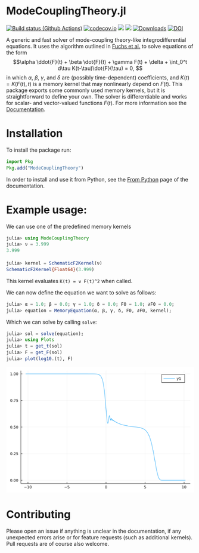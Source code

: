 # ModeCouplingTheory.jl
[![Build status (Github Actions)](https://github.com/IlianPihlajamaa/ModeCouplingTheory.jl/workflows/CI/badge.svg)](https://github.com/IlianPihlajamaa/ModeCouplingTheory.jl/actions)
[![codecov.io](http://codecov.io/github/IlianPihlajamaa/ModeCouplingTheory.jl/coverage.svg?branch=main)](http://codecov.io/github/IlianPihlajamaa/ModeCouplingTheory.jl?branch=main)
[![](https://img.shields.io/badge/docs-stable-blue.svg)](https://IlianPihlajamaa.github.io/ModeCouplingTheory.jl/stable)
[![](https://img.shields.io/badge/docs-dev-blue.svg)](https://IlianPihlajamaa.github.io/ModeCouplingTheory.jl/dev)
[![Downloads](https://shields.io/endpoint?url=https://pkgs.genieframework.com/api/v1/badge/ModeCouplingTheory)](https://pkgs.genieframework.com?packages=ModeCouplingTheory)
[![DOI](https://joss.theoj.org/papers/10.21105/joss.05737/status.svg)](https://doi.org/10.21105/joss.05737)


A generic and fast solver of mode-coupling theory-like integrodifferential equations. It uses the algorithm outlined in [Fuchs et al.](https://iopscience.iop.org/article/10.1088/0953-8984/3/26/022/meta) to solve equations of the form
$$\alpha \ddot{F}(t) + \beta \dot{F}(t) + \gamma F(t) + \delta + \int_0^t d\tau K(t-\tau)\dot{F}(\tau) = 0, $$
in which $\alpha$, $\beta$, $\gamma$, and $\delta$ are (possibly time-dependent) coefficients, and $K(t) = K(F(t), t)$ is a memory kernel that may nonlinearly depend on $F(t)$. This package exports some commonly used memory kernels, but it is straightforward to define your own. The solver is differentiable and works for scalar- and vector-valued functions $F(t)$. For more information see the [Documentation](https://IlianPihlajamaa.github.io/ModeCouplingTheory.jl/dev).


# Installation

To install the package run:

```julia
import Pkg
Pkg.add("ModeCouplingTheory")
```
In order to install and use it from Python, see the [From Python](https://ilianpihlajamaa.github.io/ModeCouplingTheory.jl/dev/FromPython.html) page of the documentation.

# Example usage:

We can use one of the predefined memory kernels 

```julia
julia> using ModeCouplingTheory
julia> ν = 3.999
3.999

julia> kernel = SchematicF2Kernel(ν)
SchematicF2Kernel{Float64}(3.999)
```
This kernel evaluates `K(t) = ν F(t)^2` when called.

We can now define the equation we want to solve as follows:

```julia
julia> α = 1.0; β = 0.0; γ = 1.0; δ = 0.0; F0 = 1.0; ∂F0 = 0.0;
julia> equation = MemoryEquation(α, β, γ, δ, F0, ∂F0, kernel);
```
Which we can solve by calling `solve`:

```julia
julia> sol = solve(equation);
julia> using Plots
julia> t = get_t(sol)
julia> F = get_F(sol)
julia> plot(log10.(t), F)
```

![image](readmefig.png)

# Contributing

Please open an issue if anything is unclear in the documentation, if any unexpected errors arise or for feature requests (such as additional kernels). Pull requests are of course also welcome.

